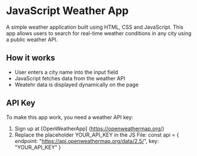 # JavaScript Weather App
A simple weather application built using HTML, CSS and JavaScript. This app allows users to search for real-time weather conditions in any city using a public weather API.

## How it works
- User enters a city name into the input field
- JavaScript fetches data from the weather API
- Weatehr data is displayed dynamically on the page

## API Key
To make this app work, you need a weather API key:
1. Sign up at [OpenWeatherApp] (https://openweathermap.org/)
2. Replace the placeholder YOUR_API_KEY in the JS File:
   const api = {
    endpoint: "https://api.openweathermap.org/data/2.5/",
    key: "YOUR_API_KEY"
}
